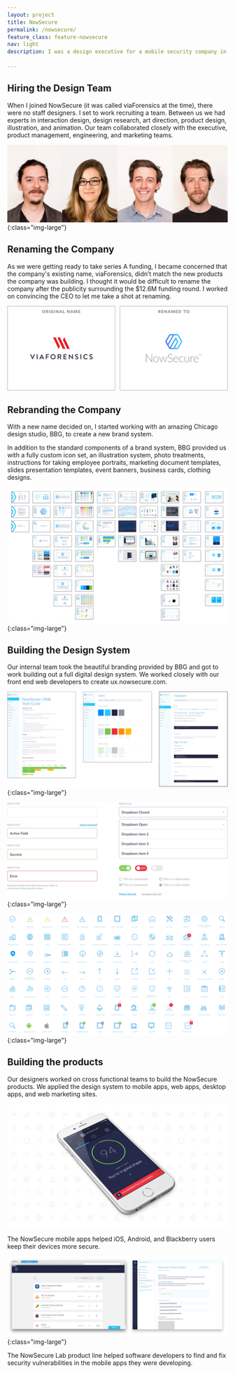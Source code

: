 ```yaml
---
layout: project
title: NowSecure
permalink: /nowsecure/
feature_class: feature-nowsecure
nav: light
description: I was a design executive for a mobile security company in Chicago called NowSecure. I built out a team of extremely talented designers that supported a suite of multi-platform products.

---
```


## Hiring the Design Team

When I joined NowSecure (it was called viaForensics at the time), there were no staff designers. I set to work recruiting a team. Between us we had experts in interaction design, design research, art direction, product design, illustration, and animation. Our team collaborated closely with the executive, product management, engineering, and marketing teams.

![NowSecure Team](/assets/images/projects/nowsecure-team.jpg){:class="img-large"}

## Renaming the Company

As we were getting ready to take series A funding, I became concerned that the company's existing name, viaForensics, didn’t match the new products the company was building. I thought it would be difficult to rename the company after the publicity surrounding the $12.6M funding round. I worked on convincing the CEO to let me take a shot at renaming.

![NowSecure Name Change](/assets/images/projects/nowsecure-name.jpg)


## Rebranding the Company

With a new name decided on, I started working with an amazing Chicago design studio, BBG, to create a new brand system.

In addition to the standard components of a brand system, BBG provided us with a fully custom icon set, an illustration system, photo treatments, instructions for taking employee portraits, marketing document templates, slides presentation templates, event banners, business cards, clothing designs.

![NowSecure Styleguide](/assets/images/projects/nowsecure-styleguide.jpg){:class="img-large"}

## Building the Design System

Our internal team took the beautiful branding provided by BBG and got to work building out a full digital design system. We worked closely with our front end web developers to create ux.nowsecure.com.

![NowSecure Design System](/assets/images/projects/nowsecure-styleguide2.jpg){:class="img-large"}

![NowSecure Design System](/assets/images/projects/nowsecure-styleguide3.jpg){:class="img-large"}

![NowSecure Design System](/assets/images/projects/nowsecure-styleguide4.jpg){:class="img-large"}

## Building the products

Our designers worked on cross functional teams to build the NowSecure products. We applied the design system to mobile apps, web apps, desktop apps, and web marketing sites.

![NowSecure Mobile Products](/assets/images/projects/nowsecure-product-mobile.jpg)

The NowSecure mobile apps helped iOS, Android, and Blackberry users keep their devices more secure.

![NowSecure Lab Products](/assets/images/projects/nowsecure-product-lab.jpg){:class="img-large"}

The NowSecure Lab product line helped software developers to find and fix security vulnerabilities in the mobile apps they were developing.
